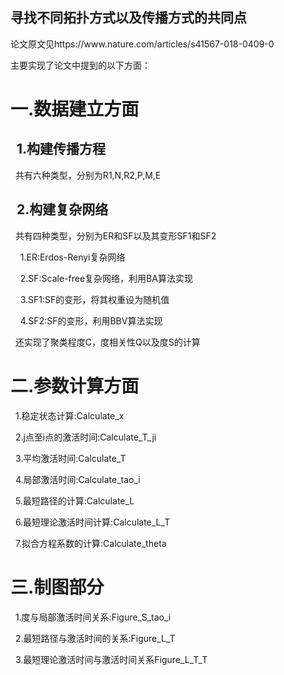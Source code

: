 <h2>寻找不同拓扑方式以及传播方式的共同点</h2>  
<p>论文原文见https://www.nature.com/articles/s41567-018-0409-0</p>  
<p>主要实现了论文中提到的以下方面：<p>  
<h1>一.数据建立方面</h1>  
<h2>&nbsp&nbsp1.构建传播方程</h2>  
<p>&nbsp&nbsp共有六种类型，分别为R1,N,R2,P,M,E</p>  
<h2>&nbsp&nbsp2.构建复杂网络</h2>  
<p>&nbsp&nbsp共有四种类型，分别为ER和SF以及其变形SF1和SF2</p>
<p>&nbsp&nbsp&nbsp&nbsp1.ER:Erdos-Renyi复杂网络</p>  
<p>&nbsp&nbsp&nbsp&nbsp2.SF:Scale-free复杂网络，利用BA算法实现</p>  
<p>&nbsp&nbsp&nbsp&nbsp3.SF1:SF的变形，将其权重设为随机值</p>  
<p>&nbsp&nbsp&nbsp&nbsp4.SF2:SF的变形，利用BBV算法实现</p>  
<p>&nbsp&nbsp还实现了聚类程度C，度相关性Q以及度S的计算</p>  
<h1>二.参数计算方面</h2>  
<p>&nbsp&nbsp1.稳定状态计算:Calculate_x</p>  
<p>&nbsp&nbsp2.j点至i点的激活时间:Calculate_T_ji</p>  
<p>&nbsp&nbsp3.平均激活时间:Calculate_T</p>  
<p>&nbsp&nbsp4.局部激活时间:Calculate_tao_i</p>  
<p>&nbsp&nbsp5.最短路径的计算:Calculate_L</p>  
<p>&nbsp&nbsp6.最短理论激活时间计算:Calculate_L_T</p>  
<p>&nbsp&nbsp7.拟合方程系数的计算:Calculate_theta</p>  
<h1>三.制图部分</h1>  
<p>&nbsp&nbsp1.度与局部激活时间关系:Figure_S_tao_i</p>  
<p>&nbsp&nbsp2.最短路径与激活时间的关系:Figure_L_T</p>  
<p>&nbsp&nbsp3.最短理论激活时间与激活时间关系Figure_L_T_T</p>
